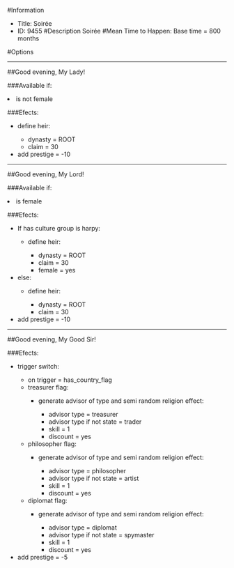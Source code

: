 #Information
 - Title: Soirée
 - ID: 9455
#Description
Soirée
#Mean Time to Happen:
Base time = 800 months

#Options

___
##Good evening, My Lady!

###Available if:
<li>is not female</li>

###Efects:<ul><li>define heir:</li><ul><li>dynasty = ROOT</li><li>claim = 30</li></ul><li>add prestige = -10</li></ul>

___
##Good evening, My Lord!

###Available if:
<li>is female</li>

###Efects:<ul><li>If has culture group is harpy:</li><ul><li>define heir:</li><ul><li>dynasty = ROOT</li><li>claim = 30</li><li>female = yes</li></ul></ul><li>else:</li><ul><li>define heir:</li><ul><li>dynasty = ROOT</li><li>claim = 30</li></ul></ul><li>add prestige = -10</li></ul>

___
##Good evening, My Good Sir!

###Efects:<ul><li>trigger switch:</li><ul><li>on trigger = has_country_flag</li><li>treasurer flag:</li><ul><li>generate advisor of type and semi random religion effect:</li><ul><li>advisor type = treasurer</li><li>advisor type if not state = trader</li><li>skill = 1</li><li>discount = yes</li></ul></ul><li>philosopher flag:</li><ul><li>generate advisor of type and semi random religion effect:</li><ul><li>advisor type = philosopher</li><li>advisor type if not state = artist</li><li>skill = 1</li><li>discount = yes</li></ul></ul><li>diplomat flag:</li><ul><li>generate advisor of type and semi random religion effect:</li><ul><li>advisor type = diplomat</li><li>advisor type if not state = spymaster</li><li>skill = 1</li><li>discount = yes</li></ul></ul></ul><li>add prestige = -5</li></ul>
